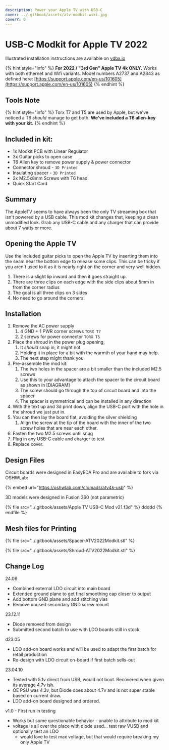 ```yaml
---
description: Power your Apple TV with USB-C
cover: ../.gitbook/assets/atv-modkit-wiki.jpg
coverY: 0
---
```


# USB-C Modkit for Apple TV 2022

Illustrated installation instructions are available on [vdbx.io](https://www.vdbx.io/product/usb-c-modkit-for-appletv-2022)

{% hint style="info" %}
**For 2022 / "3rd Gen" Apple TV 4k ONLY.**  Works with both ethernet and Wifi variants. Model numbers A2737 and A2843 as defined here: [https://support.apple.com/en-us/101605](https://support.apple.com/en-us/101605)
{% endhint %}

## Tools Note

{% hint style="info" %}
Torx T7 and T5 are used by Apple, but we've noticed a T6 _should_ manage to get both. **We've included a T6 allen-key with your kit.**
{% endhint %}

## Included in kit:

* 1x Modkit PCB with Linear Regulator
* 3x Guitar picks to open case
* T6 Allen key to remove power supply & power connector
* Connector shroud - `3D Printed`
* Insulating spacer - `3D Printed`
* 2x M2.5x8mm Screws with T6 head
* Quick Start Card

## Summary

The AppleTV seems to have always been the only TV streaming box that isn't powered by a USB cable. This mod kit changes that, keeping a clean unmodified look. Grab any USB-C cable and any charger that can provide about  7 watts or more.&#x20;

## Opening the Apple TV

Use the included guitar picks to open the Apple TV by inserting them into the seam near the bottom edge to release some clips. This can be tricky if you aren't used to it as it is nearly right on the corner and very well hidden.&#x20;

1. There is a slight lip inward and then it goes straight up.&#x20;
2. There are three clips on each edge with the side clips about 5mm in from the corner radius
3. The goal is all three clips on 3 sides
4. No need to go around the corners.

## Installation

1. &#x20;Remove the AC power supply&#x20;
   1. 4 GND + 1 PWR corner screws `TORX T7`
   2. 2 screws for power connector `TORX T5`
2. Place the shroud in the power plug opening,
   1. It _should_ snap in, it might not
   2. Holding it in place for a bit with the warmth of your hand may help.
   3. The next step might thank you&#x20;
3. Pre-assemble the mod kit:
   1. The two holes in the spacer are a bit smaller than the included M2.5 screws
   2. Use this to your advantage to attach the spacer to the circuit board as shown in \[DIAGRAM]
   3. The screw should go through the top of circuit board and into the spacer
   4. The spacer is symmetrical and can be installed in any direction
4. With the text up and 3d print down, align the USB-C port with the hole in the shroud we just put in.&#x20;
5. You can then lay the board flat, avoiding the silver shielding
   1. Align the screw at the tip of the board with the inner of the two screw holes that are near each other.
6. Fasten the two M2.5 screws until snug
7. Plug in any USB-C cable and charger to test
8. Replace cover.

## Design Files

Circuit boards were designed in EasyEDA Pro and are available to fork via OSHWLab:

{% embed url="https://oshwlab.com/clomads/atv4k-usb" %}

3D models were designed in Fusion 360 (not parametric)

{% file src="../.gitbook/assets/Apple TV USB-C Mod v21.f3d" %}
ddddd
{% endfile %}

## Mesh files for Printing

{% file src="../.gitbook/assets/Spacer-ATV2022Modkit.stl" %}

{% file src="../.gitbook/assets/Shroud-ATV2022Modkit.stl" %}

## Change Log

24.06

* Combined external LDO circuit into main board
* Extended ground plane to get final smoothing cap closer to output&#x20;
* Add bottom GND plane and add stitching vias
* Remove unused secondary GND screw mount

23.12.11

* Diode removed from design
* Submitted second batch to use with LDO boards still in stock

d23.05

* LDO add-on board works and will be used to adapt the first batch for retail production
* Re-design with LDO circuit on-board if first batch sells-out

23.04.10

* Tested with 5.1v direct from USB, would not boot. Recovered when given its average 4.7v ish.
* OE PSU was 4.3v, but Diode does about 4.7v and is not super stable based on current draw.
* LDO add-on board designed and ordered.

v1.0 - First run in testing

* Works but some questionable behavior - unable to attribute to mod kit
* voltage is all over the place with diode used... test raw VUSB and optionally test an LDO
  * would love to test max voltage, but that would require breaking my only Apple TV

